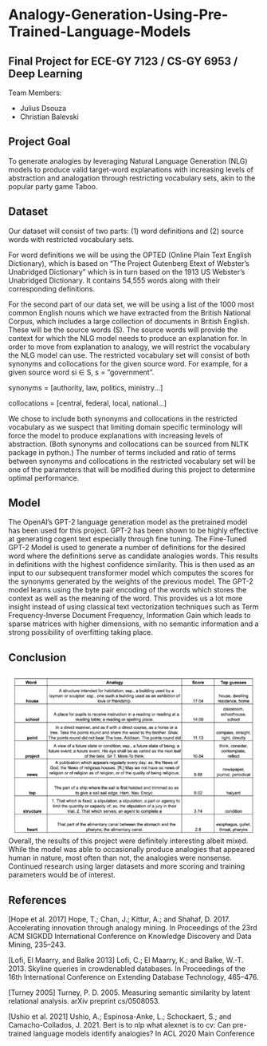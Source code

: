 # Analogy-Generation-Using-Pre-Trained-Language-Models

## Final Project for ECE-GY 7123 / CS-GY 6953 / Deep Learning

Team Members:

- Julius Dsouza
- Christian Balevski


## Project Goal
To generate analogies by leveraging Natural Language Generation (NLG) models to produce valid target-word explanations with increasing levels of abstraction and analogation through restricting vocabulary sets, akin to the popular party game Taboo.


## Dataset
Our dataset will consist of two parts: (1) word definitions and (2) source words with restricted vocabulary sets.

For word definitions we will be using the OPTED (Online Plain Text English Dictionary), which is based on “The Project Gutenberg Etext of Webster’s Unabridged Dictionary” which is in turn based on the 1913 US Webster’s Unabridged Dictionary. It contains 54,555 words along with their corresponding definitions.

For the second part of our data set, we will be using a list of the 1000 most common English nouns which we have extracted from the British National Corpus, which
includes a large collection of documents in British English. These will be the source words (S). The source words will provide the context for which the NLG model needs
to produce an explanation for. In order to move from explanation to analogy, we will restrict the vocabulary the NLG model can use. The restricted vocabulary set will
consist of both synonyms and collocations for the given source word. For example, for a given source word si ∈ S, s = ”government”.

synonyms = [authority, law, politics, ministry...]

collocations = [central, federal, local, national...]

We chose to include both synonyms and collocations in the restricted vocabulary as we suspect that limiting domain specific terminology will force the model to produce
explanations with increasing levels of abstraction. (Both synonyms and collocations can be sourced from NLTK package in python.) The number of terms included and
ratio of terms between synonyms and collocations in the restricted vocabulary set will be one of the parameters that will be modified during this project to determine optimal performance.


## Model
The OpenAI’s GPT-2 language generation model as the pretrained model has been used for this project. GPT-2 has been shown to be highly effective at generating cogent text
especially through fine tuning. The Fine-Tuned GPT-2 Model is used to generate a number of definitions for the desired word where the definitions serve as candidate analogies words. This results in definitions with the highest confidence similarity. This is then used as an input to our subsequent transformer model which computes the scores for the
synonyms generated by the weights of the previous model. The GPT-2 model learns using the byte pair encoding of the words which stores the context as well as the meaning of the word. This provides us a lot more insight instead of using classical text vectorization techniques such as Term Frequency-Inverse Document Frequency, Information Gain which leads to sparse matrices with higher dimensions, with no semantic information and a strong possibility of overfitting taking place.


## Conclusion
![](/images/image1.png)
Overall, the results of this project were definitely interesting albeit mixed. While the model was able to occasionally produce analogies that appeared human in nature, most
often than not, the analogies were nonsense. Continued research using larger datasets and more scoring and training parameters would be of interest.


## References
[Hope et al. 2017] Hope, T.; Chan, J.; Kittur, A.; and Shahaf, D. 2017. Accelerating innovation through analogy mining. In Proceedings of the 23rd ACM SIGKDD International
Conference on Knowledge Discovery and Data Mining, 235–243.

[Lofi, El Maarry, and Balke 2013] Lofi, C.; El Maarry, K.; and Balke, W.-T. 2013. Skyline queries in crowdenabled databases. In Proceedings of the 16th International
Conference on Extending Database Technology, 465–476.

[Turney 2005] Turney, P. D. 2005. Measuring semantic similarity by latent relational analysis. arXiv preprint cs/0508053.

[Ushio et al. 2021] Ushio, A.; Espinosa-Anke, L.; Schockaert, S.; and Camacho-Collados, J. 2021. Bert is to nlp what alexnet is to cv: Can pre-trained language models identify analogies? In ACL 2020 Main Conference
